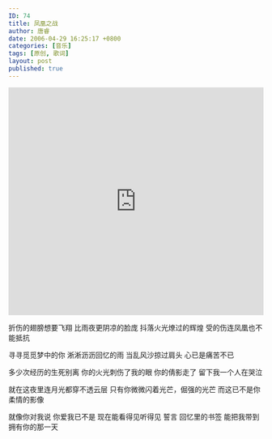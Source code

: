 ```yaml
---
ID: 74
title: 凤凰之战
author: 唐睿
date: 2006-04-29 16:25:17 +0800
categories: [音乐]
tags: [原创, 歌词]
layout: post
published: true
---
```


<iframe width="100%" height="450" scrolling="no" frameborder="no" src="https://w.soundcloud.com/player/?url=https%3A//api.soundcloud.com/tracks/327425941&amp;auto_play=false&amp;hide_related=false&amp;show_comments=true&amp;show_user=true&amp;show_reposts=false&amp;visual=true"></iframe>

折伤的翅膀想要飞翔
比雨夜更阴凉的脸庞
抖落火光燎过的辉煌
受的伤连凤凰也不能抵抗

寻寻觅觅梦中的你
淅淅沥沥回忆的雨
当乱风沙掠过肩头
心已是痛苦不已

多少次经历的生死别离
你的火光刺伤了我的眼
你的倩影走了
留下我一个人在哭泣

就在这夜里连月光都穿不透云层
只有你微微闪着光芒，倔强的光芒
而这已不是你柔情的影像

就像你对我说
你爱我已不是
现在能看得见听得见
誓言
回忆里的书签
能把我带到拥有你的那一天
